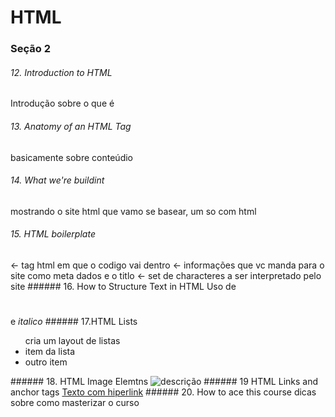 # HTML
### Seção 2
###### 12. Introduction to HTML
Introdução sobre o que é
###### 13. Anatomy of an HTML Tag
basicamente sobre <tag> conteúdio </tag>
###### 14. What we're buildint
mostrando o site html que vamo se basear, um so com html
###### 15. HTML boilerplate

<html> </html> <- tag html em que o codigo vai dentro
<head> </head> <- informações que vc manda para o site como meta dados e o titlo
<meta charser="utf-8"> <- set de characteres a ser interpretado pelo site
###### 16. How to Structure Text in HTML
Uso de <h1></h1> <p></p> e <em>italico</em>
###### 17.HTML Lists
<ul> cria um layout de listas
	<li>item da lista</li>
	<li> outro item</li>
</ul>
###### 18. HTML Image Elemtns
<img src="diretorio ou link" alt="descrição">
###### 19 HTML Links and anchor tags
<a href="link">Texto com hiperlink</a>
###### 20. How to ace this course
dicas sobre como masterizar o curso


